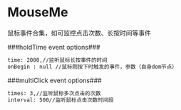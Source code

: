 # MouseMe
鼠标事件合集，如可监控点击次数、长按时间等事件

###holdTime event options###
```html
time: 2000,//监听鼠标长按事件的时间
onBegin : null //鼠标刚按下时触发的事件，参数（自身dom节点）
```

###multiClick event options###
```html
times: 3,//监听鼠标多次点击的次数
interval: 500//监听鼠标点击次数时间段
```
<!--
###demo###
See [here](http://tt-cc.cc/front-end/jquery-plugins/mouseme)
-->